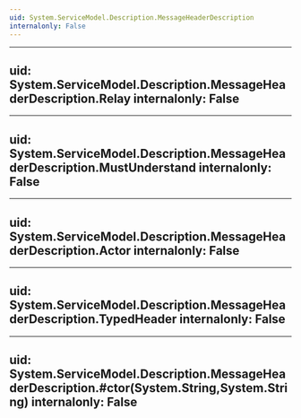 ```yaml
---
uid: System.ServiceModel.Description.MessageHeaderDescription
internalonly: False
---
```


---
uid: System.ServiceModel.Description.MessageHeaderDescription.Relay
internalonly: False
---

---
uid: System.ServiceModel.Description.MessageHeaderDescription.MustUnderstand
internalonly: False
---

---
uid: System.ServiceModel.Description.MessageHeaderDescription.Actor
internalonly: False
---

---
uid: System.ServiceModel.Description.MessageHeaderDescription.TypedHeader
internalonly: False
---

---
uid: System.ServiceModel.Description.MessageHeaderDescription.#ctor(System.String,System.String)
internalonly: False
---
